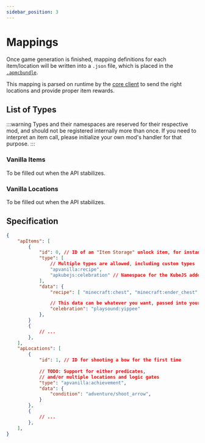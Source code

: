 ```yaml
---
sidebar_position: 3
---
```


# Mappings

Once game generation is finished, mapping definitions for each item/location
will be written into a `.json` file,
which is placed in the [`.apmcbundle`](/docs/architecture/archipelago/apmcbundle).

This mapping is parsed on runtime by the [core client](/docs/architecture/client/core)
to send the right locations and provide proper item rewards.

## List of Types

:::warning
Types and their namespaces are reserved for their respective mod,
and should not be registered internally more than once.
If you need to interpret an item call, please initialize your own mod's handler for that purpose.
:::

### Vanilla Items

To be filled out when the API stabilizes.

[//]: # (TODO)

### Vanilla Locations

To be filled out when the API stabilizes.

[//]: # (TODO)

## Specification

```json
{
    "apItems": [
        {
            "id": 0, // ID of an "Item Storage" unlock item, for instance
            "type": [
                // Multiple types are allowed, including custom types
                "apvanilla:recipe",
                "apkubejs:celebration" // Namespace for the KubeJS addon, with a custom handler
            ],
            "data": {
                "recipe": [ "minecraft:chest", "minecraft:ender_chest", "#minecraft:shulker_box" ],

                // This data can be whatever you want, passed into your KubeJS payload
                "celebration": "playsound:yippee"
            },
        }
        {
            // ...
        },
    ],
    "apLocations": [
        {
            "id": 1, // ID for shooting a bow for the first time
            
            // TODO: Support for either predicates,
            // and/or multiple locations and logic gates
            "type": "apvanilla:achievement",
            "data": {
                "condition": "adventure/shoot_arrow",
            }
        },
        {
            // ...
        },
    ],
}
```